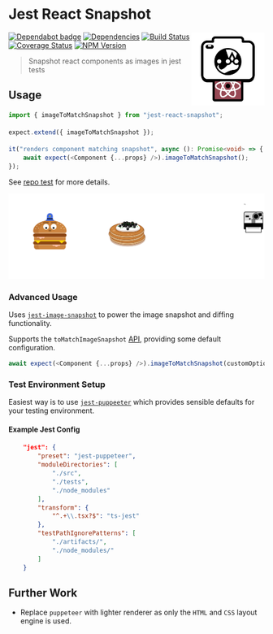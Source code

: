 # Jest React Snapshot

<span><img alt="logo" align="right" width="144" height="144" src="./assets/logo.png"/></span>

[![Dependabot badge](https://badgen.net/dependabot/iamogbz/jest-react-snapshot/?icon=dependabot)](https://app.dependabot.com)
[![Dependencies](https://david-dm.org/iamogbz/jest-react-snapshot.svg)](https://github.com/iamogbz/jest-react-snapshot)
[![Build Status](https://github.com/iamogbz/jest-react-snapshot/workflows/Build/badge.svg)](https://github.com/iamogbz/jest-react-snapshot/actions)
[![Coverage Status](https://coveralls.io/repos/github/iamogbz/jest-react-snapshot/badge.svg?branch=refs/heads/master)](https://coveralls.io/github/iamogbz/jest-react-snapshot?branch=refs/heads/master)
[![NPM Version](https://img.shields.io/npm/v/jest-react-snapshot.svg)](https://www.npmjs.com/package/jest-react-snapshot)

> Snapshot react components as images in jest tests

## Usage

```typescript
import { imageToMatchSnapshot } from "jest-react-snapshot";

expect.extend({ imageToMatchSnapshot });

it("renders component matching snapshot", async (): Promise<void> => {
    await expect(<Component {...props} />).imageToMatchSnapshot();
});
```

See [repo test](./tests/index.test.tsx) for more details.

![image-to-match-snapshot](tests/__image_snapshots__/index-test-tsx-image-to-match-snapshot-renders-component-as-image-and-matches-snapshot-3-snap.png)

### Advanced Usage

Uses [`jest-image-snapshot`](https://github.com/americanexpress/jest-image-snapshot) to power the image snapshot and diffing functionality.

Supports the `toMatchImageSnapshot` [API](https://github.com/americanexpress/jest-image-snapshot#%EF%B8%8F-api), providing some default configuration.

```typescript
await expect(<Component {...props} />).imageToMatchSnapshot(customOptions);
```

### Test Environment Setup

Easiest way is to use [`jest-puppeeter`](https://github.com/smooth-code/jest-puppeteer) which provides sensible defaults for your testing environment.

#### Example Jest Config

```json
    "jest": {
        "preset": "jest-puppeteer",
        "moduleDirectories": [
            "./src",
            "./tests",
            "./node_modules"
        ],
        "transform": {
            "^.+\\.tsx?$": "ts-jest"
        },
        "testPathIgnorePatterns": [
            "./artifacts/",
            "./node_modules/"
        ]
    }
```

## Further Work

- Replace `puppeteer` with lighter renderer as only the `HTML` and `CSS` layout engine is used.
